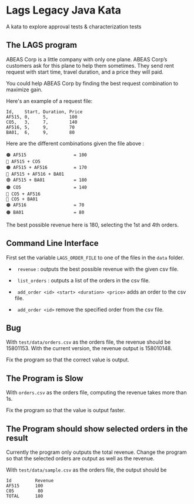 # Lags Legacy Java Kata

A kata to explore approval tests & characterization tests

## The LAGS program

ABEAS Corp is a little company with only one plane. ABEAS Corp’s customers ask for this plane to help them sometimes. They send rent request with start time, travel duration, and a price they will paid.

You could help ABEAS Corp by finding the best request combination to maximize gain.

Here's an example of a request file:
```
Id,    Start, Duration, Price
AF515, 0,     5,        100
CO5,   3,     7,        140
AF516, 5,     9,        70
BA01,  6,     9,        80
```
Here are the different combinations given the file above :
```
🟠 AF515                  = 100
🔴 AF515 + CO5
🟠 AF515 + AF516          = 170
🔴 AF515 + AF516 + BA01
🟢 AF515 + BA01           = 180
🟠 CO5                    = 140
🔴 CO5 + AF516
🔴 CO5 + BA01
🟠 AF516                  = 70
🟠 BA01                   = 80
```
The best possible revenue here is 180, selecting the 1st and 4th orders.

## Command Line Interface

First set the variable `LAGS_ORDER_FILE` to one of the files in the `data` folder.

* ` revenue` : outputs the best possible revenue with the given csv file.

* ` list_orders` : outputs a list of the orders in the csv file.

* ` add_order <id> <start> <duration> <price>` adds an order to the csv file.

* ` add_order <id>` remove the specified order from the csv file.


## Bug

With `test/data/orders.csv` as the orders file, the revenue should be 15801153.
With the current version, the revenue output is 158010148.

Fix the program so that the correct value is output.

## The Program is Slow

With `orders.csv` as the orders file, computing the revenue takes more than 1s.

Fix the program so that the value is output faster.

## The Program should show selected orders in the result

Currently the program only outputs the total revenue.
Change the program so that the selected orders are output as well as the revenue.

With `test/data/sample.csv` as the orders file, the output should be
```
Id         Revenue
AF515      100
C05         80
TOTAL      180
```




